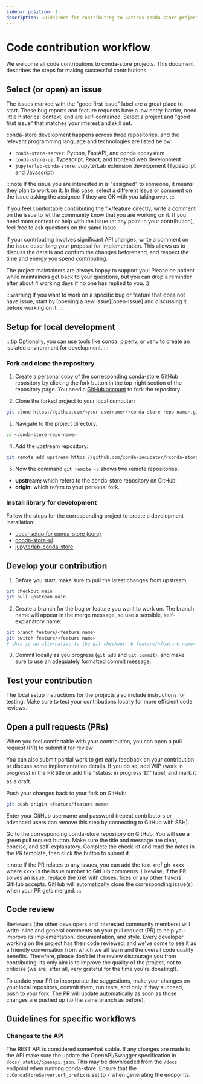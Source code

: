 ```yaml
---
sidebar_position: 1
description: Guidelines for contributing to various conda-store projects
---
```


# Code contribution workflow

We welcome all code contributions to conda-store projects.
This document describes the steps for making successful contributions.

## Select (or open) an issue

The issues marked with the "good first issue" label are a great place to start. These bug reports and feature requests have a low entry-barrier, need little historical context, and are self-contained. Select a project and "good first issue" that matches your interest and skill set.

conda-store development happens across three repositories, and the relevant programming language and technologies are listed below:

* `conda-store-server`: Python, FastAPI, and conda ecosystem
* `conda-store-ui`: Typescript, React, and frontend web development
* `jupyterlab-conda-store`: JupyterLab extension development (Typescript and Javascript)

:::note
If the issue you are interested in is "assigned" to someone, it means they plan to work on it. In this case, select a different issue or comment on the issue asking the assignee if they are OK with you taking over.
:::

If you feel comfortable contributing the fix/feature directly, write a comment on the issue to let the community know that you are working on it. If you need more context or help with the issue (at any point in your contribution), feel free to ask questions on the same issue.

If your contributing involves significant API changes, write a comment on the issue describing your proposal for implementation. This allows us to discuss the details and confirm the changes beforehand, and respect the time and energy you spend contributing.

The project maintainers are always happy to support you! Please be patient while maintainers get back to your questions, but you can drop a reminder after about 4 working days if no one has replied to you. :)

:::warning
If you want to work on a specific bug or feature that does not have issue, start by [opening a new issue][open-issue] and discussing it before working on it.
:::

## Setup for local development

:::tip
Optionally, you can use tools like conda, pipenv, or venv to create an isolated environment for development.
:::

### Fork and clone the repository

1. Create a personal copy of the corresponding conda-store GitHub repository by clicking the fork button in the top-right section of the repository page. You need a [GitHub account](https://github.com/) to fork the repository.

2. Clone the forked project to your local computer:

```bash
git clone https://github.com/<your-username>/<conda-store-repo-name>.git
```

1. Navigate to the project directory.

```bash
cd <conda-store-repo-name>
```

4. Add the upstream repository:

```bash
git remote add upstream https://github.com/conda-incubator/<conda-store-repo-name>.git
```

5. Now the command `git remote -v` shows two remote repositories:

* **upstream:** which refers to the conda-store repository on GitHub.
* **origin:** which refers to your personal fork.

### Install library for development

Follow the steps for the corresponding project to create a development installation:

* [Local setup for conda-store (core)][local-install-conda-store]
* [conda-store-ui][local-install-conda-store-ui]
* [jupyterlab-conda-store][local-install-jlab-conda-store]

## Develop your contribution

1. Before you start, make sure to pull the latest changes from upstream.

```bash
git checkout main
git pull upstream main
```

2. Create a branch for the bug or feature you want to work on. The branch name will appear in the merge message, so use a sensible, self-explanatory name:

```bash
git branch feature/<feature name>
git switch feature/<feature name>
# this is an alternative to the git checkout -b feature/<feature name> command
```

3. Commit locally as you progress (`git add` and `git commit`), and make sure to use an adequately formatted commit message.

## Test your contribution

The local setup instructions for the projects also include instructions for testing.
Make sure to test your contributions locally for more efficient code reviews.

## Open a pull requests (PRs)

When you feel comfortable with your contribution, you can open a pull request (PR) to submit it for review

You can also submit partial work to get early feedback on your contribution or discuss some implementation details. If you do so, add WIP (work in progress) in the PR title or add the "status: in progress 🏗" label, and mark it as a draft.

Push your changes back to your fork on GitHub:

```bash
git push origin <feature/feature name>
```

Enter your GitHub username and password (repeat contributors or advanced users can remove this step by connecting to GitHub with SSH).

Go to the corresponding conda-store repository on GitHub. You will see a green pull request button. Make sure the title and message are clear, concise, and self-explanatory. Complete the checklist and read the notes in the PR template, then click the button to submit it.

:::note
If the PR relates to any issues, you can add the text xref gh-xxxx where xxxx is the issue number to GitHub comments. Likewise, if the PR solves an issue, replace the xref with closes, fixes or any other flavors GitHub accepts. GitHub will automatically close the corresponding issue(s) when your PR gets merged.
:::

## Code review

Reviewers (the other developers and interested community members) will write inline and general comments on your pull request (PR) to help you improve its implementation, documentation, and style. Every developer working on the project has their code reviewed, and we've come to see it as a friendly conversation from which we all learn and the overall code quality benefits. Therefore, please don't let the review discourage you from contributing: its only aim is to improve the quality of the project, not to criticize (we are, after all, very grateful for the time you're donating!).

To update your PR to incorporate the suggestions, make your changes on your local repository, commit them, run tests, and only if they succeed, push to your fork. The PR will update automatically as soon as those changes are pushed up (to the same branch as before).

## Guidelines for specific workflows

### Changes to the API

The REST API is considered somewhat stable. If any changes are made to
the API make sure the update the OpenAPI/Swagger specification in
`docs/_static/openapi.json`. This may be downloaded from the `/docs`
endpoint when running conda-store. Ensure that the
`c.CondaStoreServer.url_prefix` is set to `/` when generating the
endpoints.

<!-- Internal links -->

[open-issues]: /community/contribute/issues
[local-install-conda-store]: /community/contribute/local-setup-core
[local-install-conda-store-ui]: /community/contribute/local-setup-ui
[local-install-jlab-conda-store]: /community/contribute/local-setup-labextension
